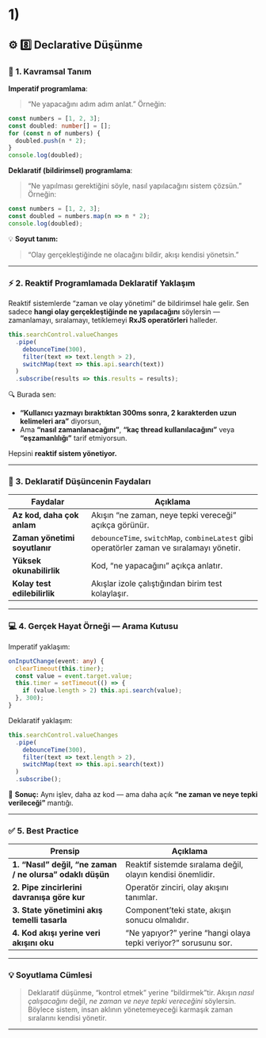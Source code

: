 

# 1) 


## ⚙️ **8️⃣ Declarative Düşünme**

### 📘 1. Kavramsal Tanım

**Imperatif programlama**:

> “Ne yapacağını adım adım anlat.”
> Örneğin:

```ts
const numbers = [1, 2, 3];
const doubled: number[] = [];
for (const n of numbers) {
  doubled.push(n * 2);
}
console.log(doubled);
```

**Deklaratif (bildirimsel) programlama**:

> “Ne yapılması gerektiğini söyle, nasıl yapılacağını sistem çözsün.”
> Örneğin:

```ts
const numbers = [1, 2, 3];
const doubled = numbers.map(n => n * 2);
console.log(doubled);
```

💡 **Soyut tanım:**

> “Olay gerçekleştiğinde ne olacağını bildir, akışı kendisi yönetsin.”

---

### ⚡ 2. Reaktif Programlamada Deklaratif Yaklaşım

Reaktif sistemlerde “zaman ve olay yönetimi” de bildirimsel hale gelir.
Sen sadece **hangi olay gerçekleştiğinde ne yapılacağını** söylersin —
zamanlamayı, sıralamayı, tetiklemeyi **RxJS operatörleri** halleder.

```ts
this.searchControl.valueChanges
  .pipe(
    debounceTime(300),
    filter(text => text.length > 2),
    switchMap(text => this.api.search(text))
  )
  .subscribe(results => this.results = results);
```

🔍 Burada sen:

* **“Kullanıcı yazmayı bıraktıktan 300ms sonra, 2 karakterden uzun kelimeleri ara”** diyorsun,
* Ama **“nasıl zamanlanacağını”**, **“kaç thread kullanılacağını”** veya **“eşzamanlılığı”** tarif etmiyorsun.

Hepsini **reaktif sistem yönetiyor.**

---

### 🧠 3. Deklaratif Düşüncenin Faydaları

| Faydalar                      | Açıklama                                                                                   |
| ----------------------------- | ------------------------------------------------------------------------------------------ |
| **Az kod, daha çok anlam**    | Akışın “ne zaman, neye tepki vereceği” açıkça görünür.                                     |
| **Zaman yönetimi soyutlanır** | `debounceTime`, `switchMap`, `combineLatest` gibi operatörler zaman ve sıralamayı yönetir. |
| **Yüksek okunabilirlik**      | Kod, “ne yapacağını” açıkça anlatır.                                                       |
| **Kolay test edilebilirlik**  | Akışlar izole çalıştığından birim test kolaylaşır.                                         |

---

### 💻 4. Gerçek Hayat Örneği — Arama Kutusu

Imperatif yaklaşım:

```ts
onInputChange(event: any) {
  clearTimeout(this.timer);
  const value = event.target.value;
  this.timer = setTimeout(() => {
    if (value.length > 2) this.api.search(value);
  }, 300);
}
```

Deklaratif yaklaşım:

```ts
this.searchControl.valueChanges
  .pipe(
    debounceTime(300),
    filter(text => text.length > 2),
    switchMap(text => this.api.search(text))
  )
  .subscribe();
```

🧩 **Sonuç:** Aynı işlev, daha az kod — ama daha açık **“ne zaman ve neye tepki verileceği”** mantığı.

---

### ✅ 5. Best Practice

| Prensip                                                   | Açıklama                                                        |
| --------------------------------------------------------- | --------------------------------------------------------------- |
| **1. “Nasıl” değil, “ne zaman / ne olursa” odaklı düşün** | Reaktif sistemde sıralama değil, olayın kendisi önemlidir.      |
| **2. Pipe zincirlerini davranışa göre kur**               | Operatör zinciri, olay akışını tanımlar.                        |
| **3. State yönetimini akış temelli tasarla**              | Component’teki state, akışın sonucu olmalıdır.                  |
| **4. Kod akışı yerine veri akışını oku**                  | “Ne yapıyor?” yerine “hangi olaya tepki veriyor?” sorusunu sor. |

---

### 💡 Soyutlama Cümlesi

> Deklaratif düşünme, “kontrol etmek” yerine “bildirmek”tir.
> Akışın *nasıl çalışacağını* değil, *ne zaman ve neye tepki vereceğini* söylersin.
> Böylece sistem, insan aklının yönetemeyeceği karmaşık zaman sıralarını kendisi yönetir.

---

